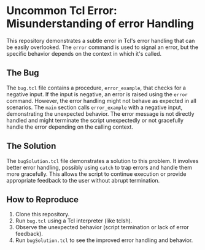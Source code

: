 # Uncommon Tcl Error: Misunderstanding of error Handling

This repository demonstrates a subtle error in Tcl's error handling that can be easily overlooked. The `error` command is used to signal an error, but the specific behavior depends on the context in which it's called.

## The Bug
The `bug.tcl` file contains a procedure, `error_example`, that checks for a negative input. If the input is negative, an error is raised using the `error` command. However, the error handling might not behave as expected in all scenarios. The `main` section calls `error_example` with a negative input, demonstrating the unexpected behavior.  The error message is not directly handled and might terminate the script unexpectedly or not gracefully handle the error depending on the calling context.

## The Solution
The `bugSolution.tcl` file demonstrates a solution to this problem.  It involves better error handling, possibly using `catch` to trap errors and handle them more gracefully.  This allows the script to continue execution or provide appropriate feedback to the user without abrupt termination.

## How to Reproduce
1. Clone this repository.
2. Run `bug.tcl` using a Tcl interpreter (like tclsh).
3. Observe the unexpected behavior (script termination or lack of error feedback).
4. Run `bugSolution.tcl` to see the improved error handling and behavior.